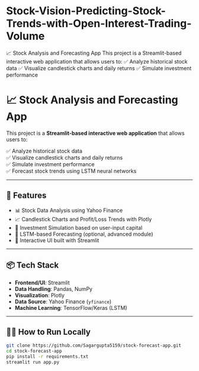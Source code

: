 # Stock-Vision-Predicting-Stock-Trends-with-Open-Interest-Trading-Volume
📈 Stock Analysis and Forecasting App This project is a Streamlit-based interactive web application that allows users to:  ✅ Analyze historical stock data ✅ Visualize candlestick charts and daily returns ✅ Simulate investment performance

# 📈 Stock Analysis and Forecasting App

This project is a **Streamlit-based interactive web application** that allows users to:

✅ Analyze historical stock data  
✅ Visualize candlestick charts and daily returns  
✅ Simulate investment performance  
✅ Forecast stock trends using LSTM neural networks  

---

## 🚀 Features

- 📊 Stock Data Analysis using Yahoo Finance
- 📈 Candlestick Charts and Profit/Loss Trends with Plotly
- 💼 Investment Simulation based on user-input capital
- 🧠 LSTM-based Forecasting (optional, advanced module)
- 🧪 Interactive UI built with Streamlit

---

## 📦 Tech Stack

- **Frontend/UI**: Streamlit  
- **Data Handling**: Pandas, NumPy  
- **Visualization**: Plotly  
- **Data Source**: Yahoo Finance (`yfinance`)  
- **Machine Learning**: TensorFlow/Keras (LSTM)

---

## 🧑‍💻 How to Run Locally

```bash
git clone https://github.com/Sagargupta5159/stock-forecast-app.git
cd stock-forecast-app
pip install -r requirements.txt
streamlit run app.py
